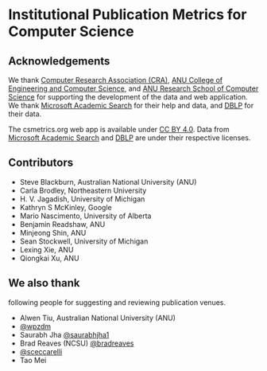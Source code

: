 # Institutional Publication Metrics for Computer Science

## Acknowledgements

We thank [Computer Research Association (CRA)](http://cra.org), [ANU College of Engineering and Computer Science](http://cecs.anu.edu.au), and [ANU Research School of Computer Science](http://cs.anu.edu.au) for supporting the development of the data and web application. We thank [Microsoft Academic Search](http://academic.research.microsoft.com) for their help and data, and [DBLP](http://dblp.uni-trier.de) for their data.

The csmetrics.org web app is available under [CC BY 4.0](https://creativecommons.org/licenses/by/4.0/). Data from [Microsoft Academic Search](http://academic.research.microsoft.com) and [DBLP](http://dblp.uni-trier.de) are under their respective licenses.

## Contributors 

* Steve Blackburn, Australian National University (ANU)
* Carla Brodley, Northeastern University
* H. V. Jagadish, University of Michigan
* Kathryn S McKinley, Google
* Mario Nascimento, University of Alberta
* Benjamin Readshaw, ANU
* Minjeong Shin, ANU
* Sean Stockwell, University of Michigan
* Lexing Xie, ANU
* Qiongkai Xu, ANU

## We also thank

following people for suggesting and reviewing publication venues.

* Alwen Tiu, Australian National University (ANU)
* [@wpzdm](https://github.com/wpzdm)
* Saurabh Jha [@saurabhjha1](https://github.com/saurabhjha1)
* Brad Reaves (NCSU) [@bradreaves](https://github.com/bradreaves)
* [@sceccarelli](https://github.com/sceccarelli)
* Tao Mei
